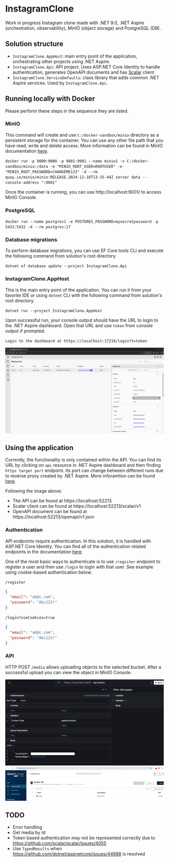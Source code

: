 # InstagramClone
Work in progress Instagram clone made with .NET 9.0, .NET Aspire (orchestration, observability), MinIO (object storage) and PostgreSQL (DB).

## Solution structure
- `InstagramClone.AppHost`: main entry point of the application, orchestrating other projects using .NET Aspire.
- `InstagramClone.Api`: API project. Uses ASP.NET Core Identity to handle authentication, generates OpenAPI documents and has [Scalar](https://github.com/scalar/scalar) client.
- `InstagramClone.ServiceDefaults`: class library that adds common .NET Aspire services. Used by `InstagramClone.Api`.

## Running locally with Docker

Please perform these steps in the sequence they are listed.

### MinIO

This command will create and use `C:/docker-sandbox/minio` directory as a persistent storage for the container. You can use any other file path that you have read, write and delete access. More information can be found in MinIO documentation [here](https://min.io/docs/minio/container/index.html#procedure). 

`docker run -p 9000:9000 -p 9001:9001 --name minio1 -v C:/docker-sandbox/minio:/data -e "MINIO_ROOT_USER=ROOTUSER" -e "MINIO_ROOT_PASSWORD=CHANGEME123" -d --rm  quay.io/minio/minio:RELEASE.2024-12-18T13-15-44Z server data --console-address ":9001"`

Once the container is running, you can use http://localhost:9001/ to access MinIO Console.

### PostgreSQL

`docker run --name postgres1 -e POSTGRES_PASSWORD=mysecretpassword -p 5432:5432 -d --rm postgres:17`

### Database migrations

To perform database migrations, you can use EF Core tools CLI and execute the following command from solution's root directory.

`dotnet ef database update --project InstagramClone.Api`

### InstagramClone.AppHost

This is the main entry point of the application. You can run it from your favorite IDE or using `dotnet` CLI with the following command from solution's root directory.

`dotnet run --project InstagramClone.AppHost`

Upon successful run, your console output should have the URL to login to the .NET Aspire dashboard. Open that URL and use `token` from console output if prompted.

`Login to the dashboard at https://localhost:17219/login?t=token`

![.NET Aspire dashboard](images/dashboard.png ".NET Aspire dashboard")

## Using the application
Currently, the functionality is only contained within the API. You can find its URL by clicking on `api` resource in .NET Aspire dashboard and then finding `https target port` endpoint. Its port can change between different runs due to reverse proxy created by .NET Aspire. More inforamtion can be found [here](https://learn.microsoft.com/en-us/dotnet/aspire/fundamentals/networking-overview#how-endpoints-work).

Following the image above:
- The API can be found at https://localhost:52213 
- Scalar client can be found at https://localhost:52213/scalar/v1
- OpenAPI document can be found at https://localhost:52213/openapi/v1.json

### Authentication
API endpoints require authentication. In this solution, it is handled with ASP.NET Core Identity. You can find all of the authentication related endpoints in the documentation [here](https://learn.microsoft.com/en-us/aspnet/core/security/authentication/identity-api-authorization?view=aspnetcore-9.0#the-mapidentityapituser-endpoints).

One of the most basic ways to authenticate is to use `/register` endpoint to register a user and then use `/login` to login with that user. See example using cookie-based authentication below.

`/register`
```json
{
  "email": "ab@c.com",
  "password": "Abc123!"
}
```

`/login?useCookies=true`
```json
{
  "email": "ab@c.com",
  "password": "Abc123!"
}
```

### API
HTTP POST `/media` allows uploading objects to the selected bucket. After a successful upload you can view the object in MinIO Console.

![Object upload](images/upload.png "Object upload")
![MinIO Console](images/minio-console.png "MinIO Console")

## TODO
- Error handling
- Get media by Id
- Token based authentication may not be represented correctly due to https://github.com/scalar/scalar/issues/4055
- Use `TypedResults` when https://github.com/dotnet/aspnetcore/issues/44988 is resolved